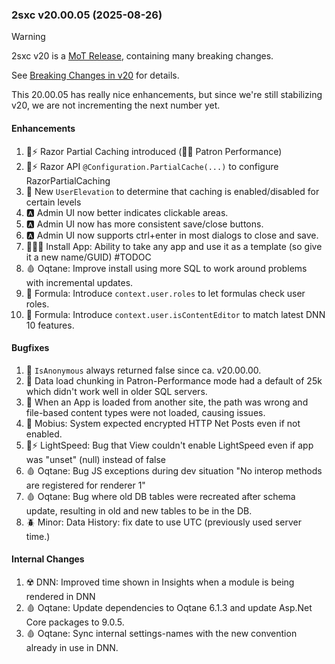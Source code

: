 
### 2sxc v20.00.05 (2025-08-26)

> [!WARNING]
> 2sxc v20 is a [MoT Release](xref:Abyss.Releases.Management.PolicyMot), containing many breaking changes.
>
> See [Breaking Changes in v20](xref:Abyss.Releases.History.V20.Breaking) for details.

This 20.00.05 has really nice enhancements, but since we're still stabilizing v20, we are
not incrementing the next number yet.

#### Enhancements

1. 🥫⚡ Razor Partial Caching introduced (🦸🏼 Patron Performance)
1. 🥫⚡ Razor API `@Configuration.PartialCache(...)` to configure RazorPartialCaching
1. 🪪 New `UserElevation` to determine that caching is enabled/disabled for certain levels
1. 🅰️ Admin UI now better indicates clickable areas.
1. 🅰️ Admin UI now has more consistent save/close buttons.
1. 🅰️ Admin UI now supports ctrl+enter in most dialogs to close and save.
1. 🧑🏼‍💻 Install App: Ability to take any app and use it as a template (so give it a new name/GUID) #TODOC
1. 🩸 Oqtane: Improve install using more SQL to work around problems with incremental updates.
1. 🔬 Formula: Introduce `context.user.roles` to let formulas check user roles.
1. 🔬 Formula: Introduce `context.user.isContentEditor` to match latest DNN 10 features.


#### Bugfixes

1. 🐞 `IsAnonymous` always returned false since ca. v20.00.00.
1. 🐞 Data load chunking in Patron-Performance mode had a default of 25k which didn't work well in older SQL servers.
1. 🐞 When an App is loaded from another site, the path was wrong and file-based content types were not loaded, causing issues.
1. 🐞 Mobius: System expected encrypted HTTP Net Posts even if not enabled.
1. 🐞⚡ LightSpeed: Bug that View couldn't enable LightSpeed even if app was "unset" (null) instead of false
1. 🩸 Oqtane: Bug JS exceptions during dev situation "No interop methods are registered for renderer 1"
1. 🩸 Oqtane: Bug where old DB tables were recreated after schema update, resulting in old and new tables to be in the DB.
1. 🪲 Minor: Data History: fix date to use UTC (previously used server time.)


#### Internal Changes

1. ☢️ DNN: Improved time shown in Insights when a module is being rendered in DNN
1. 🩸 Oqtane: Update dependencies to Oqtane 6.1.3 and update Asp.Net Core packages to 9.0.5.
1. 🩸 Oqtane: Sync internal settings-names with the new convention already in use in DNN.
